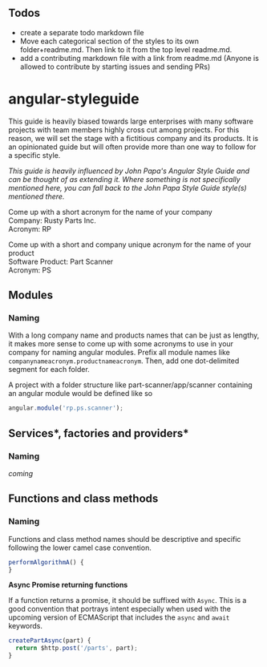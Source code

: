 ## Todos
- create a separate todo markdown file
- Move each categorical section of the styles to its own folder+readme.md. Then link to it from the top level readme.md.
- add a contributing markdown file with a link from readme.md (Anyone is allowed to contribute by starting issues and sending PRs)

# angular-styleguide
This guide is heavily biased towards large enterprises with many software projects with team members highly cross cut among projects. For this reason, we will set the stage with a fictitious company and its products. It is an opinionated guide but will often provide more than one way to follow for a specific style.

*This guide is heavily influenced by John Papa's Angular Style Guide and can be thought of as extending it. Where something is not specifically mentioned here, you can fall back to the John Papa Style Guide style(s) mentioned there.*

Come up with a short acronym for the name of your company  
Company: Rusty Parts Inc.  
Acronym: RP

Come up with a short and company unique acronym for the name of your product  
Software Product: Part Scanner  
Acronym: PS

## Modules

### Naming

With a long company name and products names that can be just as lengthy, it makes more sense to come up with some acronyms to use in your company for naming angular modules. Prefix all module names like `companynameacronym.productnameacronym`. Then, add one dot-delimited segment for each folder.

A project with a folder structure like part-scanner/app/scanner containing an angular module would be defined like so

```javascript
angular.module('rp.ps.scanner');
```

## Services*, factories and providers*

### Naming

*coming*

## Functions and class methods

### Naming

Functions and class method names should be descriptive and specific following the lower camel case convention.

```javascript
performAlgorithmA() {
}
```

**Async Promise returning functions**

If a function returns a promise, it should be suffixed with `Async`. This is a good convention that portrays intent especially when used with the upcoming version of ECMAScript that includes the `async` and `await` keywords.

```javascript
createPartAsync(part) {
  return $http.post('/parts', part);
}
```
